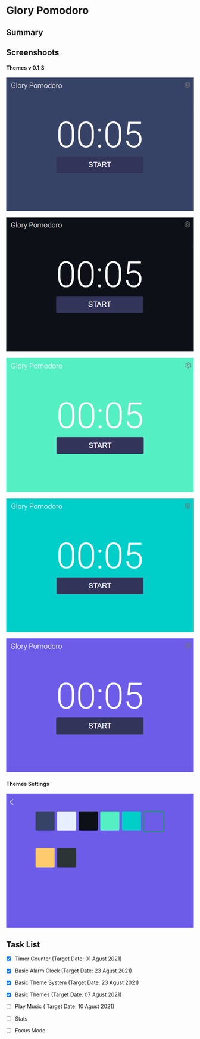 # Glory Pomodoro

## Summary

## Screenshoots

#### Themes v 0.1.3

![](https://github.com/yessGlory17/GloryPomodoro/blob/master/screenshoots/s1.PNG)

![](https://github.com/yessGlory17/GloryPomodoro/blob/master/screenshoots/s2.PNG)

![](https://github.com/yessGlory17/GloryPomodoro/blob/master/screenshoots/s3.PNG)

![](https://github.com/yessGlory17/GloryPomodoro/blob/master/screenshoots/s4.PNG)

![](https://github.com/yessGlory17/GloryPomodoro/blob/master/screenshoots/s5.PNG)



#### Themes Settings

![](https://github.com/yessGlory17/GloryPomodoro/blob/master/screenshoots/s6.PNG)

## Task List

- [x] Timer Counter (Target Date: 01 Agust 2021)

- [x] Basic Alarm Clock (Target Date: 23 Agust 2021)

- [x] Basic Theme System (Target Date: 23 Agust 2021)

- [x] Basic Themes    (Target Date: 07 Agust 2021)

- [ ] Play Music ( Target Date: 10 Agust 2021)

- [ ] Stats

- [ ] Focus Mode 
